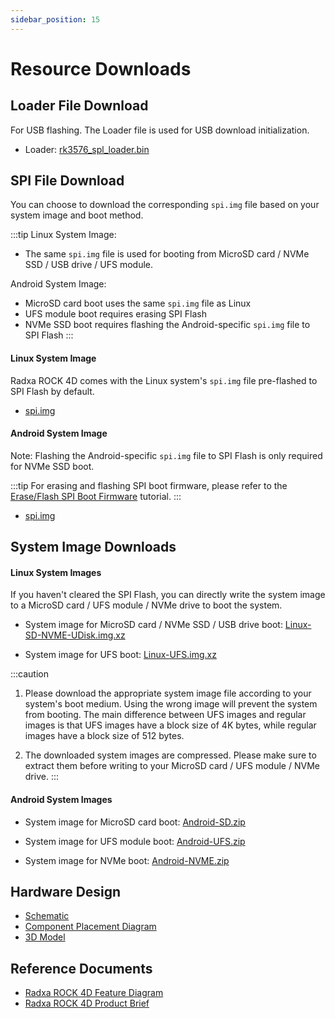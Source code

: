 ```yaml
---
sidebar_position: 15
---
```


# Resource Downloads

## Loader File Download

For USB flashing. The Loader file is used for USB download initialization.

- Loader: [rk3576_spl_loader.bin](https://dl.radxa.com/rock4/4d/images/rk3576_spl_loader.bin)

## SPI File Download

You can choose to download the corresponding `spi.img` file based on your system image and boot method.

:::tip
Linux System Image:

- The same `spi.img` file is used for booting from MicroSD card / NVMe SSD / USB drive / UFS module.

Android System Image:

- MicroSD card boot uses the same `spi.img` file as Linux
- UFS module boot requires erasing SPI Flash
- NVMe SSD boot requires flashing the Android-specific `spi.img` file to SPI Flash
  :::

#### Linux System Image

Radxa ROCK 4D comes with the Linux system's `spi.img` file pre-flashed to SPI Flash by default.

- [spi.img](https://dl.radxa.com/rock4/4d/images/rock-4d-spi-flash-image.img)

#### Android System Image

Note: Flashing the Android-specific `spi.img` file to SPI Flash is only required for NVMe SSD boot.

:::tip
For erasing and flashing SPI boot firmware, please refer to the [Erase/Flash SPI Boot Firmware](./low-level-dev/spi_flash) tutorial.
:::

- [spi.img](https://github.com/radxa/manifests/releases/download/radxa-rock4d-20250528/Rock4D-Android14-nvme-spi.zip)

## System Image Downloads

#### Linux System Images

If you haven't cleared the SPI Flash, you can directly write the system image to a MicroSD card / UFS module / NVMe drive to boot the system.

- System image for MicroSD card / NVMe SSD / USB drive boot: [Linux-SD-NVME-UDisk.img.xz](https://github.com/radxa-build/radxa-rk3576/releases/download/rsdk-b3/radxa-rk3576_bookworm_kde_b3.output_512.img.xz)

- System image for UFS boot: [Linux-UFS.img.xz](https://github.com/radxa-build/radxa-rk3576/releases/download/rsdk-b3/radxa-rk3576_bookworm_kde_b3.output_4096.img.xz)

:::caution

1. Please download the appropriate system image file according to your system's boot medium. Using the wrong image will prevent the system from booting. The main difference between UFS images and regular images is that UFS images have a block size of 4K bytes, while regular images have a block size of 512 bytes.

2. The downloaded system images are compressed. Please make sure to extract them before writing to your MicroSD card / UFS module / NVMe drive.
   :::

#### Android System Images

- System image for MicroSD card boot: [Android-SD.zip](https://github.com/radxa/manifests/releases/download/radxa-rock4d-20250528/Rock4d-Android14-rkr6-sd-20250527-gpt.zip)

- System image for UFS module boot: [Android-UFS.zip](https://github.com/radxa/manifests/releases/download/radxa-rock4d-20250528/Rock4d-Android14-rkr6-ufs-20250527-gpt.zip)

- System image for NVMe boot: [Android-NVME.zip](https://github.com/radxa/manifests/releases/download/radxa-rock4d-20250528/Rock4d-Android14-rkr6-nvme-20250527-gpt.zip)

## Hardware Design

- [Schematic](https://dl.radxa.com/rock4/4d/docs/hw/Radxa_ROCK_4D_SCH_V1.11.pdf)
- [Component Placement Diagram](https://dl.radxa.com/rock4/4d/docs/hw/Radxa_ROCK_4D_SMD_V1.11.pdf)
- [3D Model](https://dl.radxa.com/rock4/4d/docs/hw/Radxa_ROCK_4D_3D_v1_11_20250328.stp)

## Reference Documents

- [Radxa ROCK 4D Feature Diagram](https://dl.radxa.com/rock4/4d/docs/ROCK4D_Quick_Features_EN.pdf)
- [Radxa ROCK 4D Product Brief](https://dl.radxa.com/rock4/4d/docs/radxa_rock4d_product_brief.pdf)
